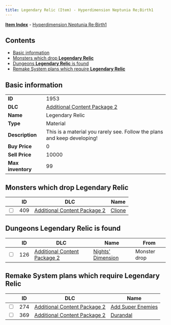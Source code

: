 ```yaml
---
title: Legendary Relic (Item) - Hyperdimension Neptunia Re;Birth1
---
```


[**Item Index**](/neptunia/rb1/item/index.html) - [Hyperdimension Neptunia Re;Birth1](/neptunia/rb1)

## Contents

- [Basic information](#basic-information)
- [Monsters which drop **Legendary Relic**](#monsters-which-drop-legendary-relic)
- [Dungeons **Legendary Relic** is found](#dungeons-legendary-relic-is-found)
- [Remake System plans which require **Legendary Relic**](#remake-system-plans-which-require-legendary-relic)

## Basic information

|   |   |
| -- | -- |
| **ID** | 1953 |
| **DLC** | [Additional Content Package 2](/neptunia/rb1/dlc/11-pack2.html) |
| **Name** | Legendary Relic |
| **Type** | Material |
| **Description** | This is a material you rarely see. Follow the plans and keep developing! |
| **Buy Price** | 0 |
| **Sell Price** | 10000 |
| **Max inventory** | 99 |


## Monsters which drop **Legendary Relic**

|    | ID | DLC | Name |
| -- | -- | --- | ---- |
| <input type="checkbox" id="rb1-monster-11-409" class="trackbox" /> | 409 | [Additional Content Package 2](/neptunia/rb1/dlc/11-pack2.html) | [Clione](/neptunia/rb1/monster/11-409-clione.html) |


## Dungeons **Legendary Relic** is found

|    | ID | DLC | Name | From |
| -- | -- | --- | ---- | ---- |
| <input type="checkbox" id="rb1-dungeon-11-126" class="trackbox" /> | 126 | [Additional Content Package 2](/neptunia/rb1/dlc/11-pack2.html) | [Nights' Dimension](/neptunia/rb1/dungeon/11-126-nights-dimension.html) | Monster drop |


## Remake System plans which require **Legendary Relic**

|    | ID | DLC | Name |
| -- | -- | --- | ---- |
| <input type="checkbox" id="rb1-quest-11-274" class="trackbox" /> | 274 | [Additional Content Package 2](/neptunia/rb1/dlc/11-pack2.html) | [Add Super Enemies](/neptunia/rb1/quest/11-274-add-super-enemies.html) |
| <input type="checkbox" id="rb1-quest-11-369" class="trackbox" /> | 369 | [Additional Content Package 2](/neptunia/rb1/dlc/11-pack2.html) | [Durandal](/neptunia/rb1/quest/11-369-durandal.html) |
